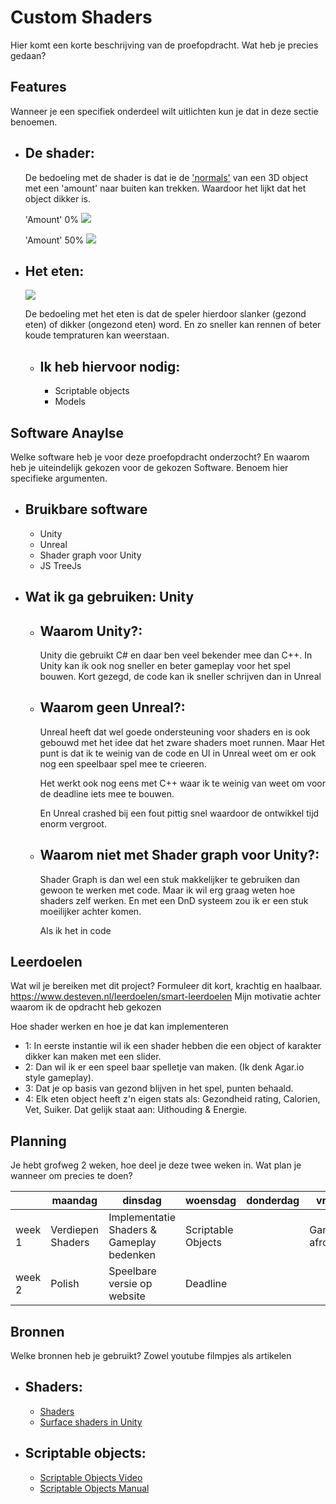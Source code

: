 # Custom Shaders

Hier komt een korte beschrijving van de proefopdracht. Wat heb je precies gedaan? 



## Features
Wanneer je een specifiek onderdeel wilt uitlichten kun je dat in deze sectie benoemen.

- De shader:
    -
    De bedoeling met de shader is dat ie de ['normals'](https://tinyurl.com/pcnesy2) van een 3D object met een 'amount' naar buiten kan trekken.
    Waardoor het lijkt dat het object dikker is.
    
    'Amount' 0%
    ![](https://docs.unity3d.com/560/Documentation/uploads/Main/SurfaceShaderDiffuseBump.png)
    
    'Amount' 50%
    ![](https://docs.unity3d.com/560/Documentation/uploads/Main/SurfaceShaderNormalExtrusion.png)
    
- Het eten:
    -    
    ![](https://assetstorev1-prd-cdn.unity3d.com/key-image/d4d10318-eb2f-4f66-8630-42bf6e208182.jpg)
        
    De bedoeling met het eten is dat de speler hierdoor slanker (gezond eten) of dikker (ongezond eten) word.
    En zo sneller kan rennen of beter koude tempraturen kan weerstaan.
    
    - Ik heb hiervoor nodig:
        -
        - Scriptable objects
        - Models


## Software Anaylse 
Welke software heb je voor deze proefopdracht onderzocht? En waarom heb je uiteindelijk gekozen voor de gekozen Software. Benoem hier specifieke argumenten.

- Bruikbare software
    -
    - Unity
    - Unreal
    - Shader graph voor Unity
    - JS TreeJs

- Wat ik ga gebruiken: Unity
    -
    
    - Waarom Unity?: 
        - 
        Unity die gebruikt C# en daar ben veel bekender mee dan C++. In Unity kan ik ook nog sneller en beter gameplay voor het spel bouwen. Kort gezegd, de code kan ik sneller schrijven dan in Unreal
    
    - Waarom geen Unreal?: 
        -
        Unreal heeft dat wel goede ondersteuning voor shaders en is ook gebouwd met het idee 
        dat het zware shaders moet runnen. Maar Het punt is dat ik te weinig van de code en UI in Unreal weet om er ook nog een speelbaar spel mee te crieeren.
    
        Het werkt ook nog eens met C++ waar ik te weinig van weet om voor de deadline iets mee te bouwen. 
        
        En Unreal crashed bij een fout pittig snel waardoor de ontwikkel tijd enorm vergroot. 
        
    - Waarom niet met Shader graph voor Unity?: 
        - 
        Shader Graph is dan wel een stuk makkelijker te gebruiken dan gewoon te werken met code. Maar ik wil erg graag weten hoe shaders zelf werken. En met een DnD systeem zou ik er een stuk moeilijker achter komen.
        
        Als ik het in code  


## Leerdoelen 
Wat wil je bereiken met dit project? Formuleer dit kort, krachtig en haalbaar.
https://www.desteven.nl/leerdoelen/smart-leerdoelen
Mijn motivatie achter waarom ik de opdracht heb gekozen

Hoe shader werken en hoe je dat kan implementeren

- 1: In eerste instantie wil ik een shader hebben die een object of karakter dikker kan maken met een slider.
- 2: Dan wil ik er een speel baar spelletje van maken. (Ik denk Agar.io style gameplay).
- 3: Dat je op basis van gezond blijven in het spel, punten behaald.
- 4: Elk eten object heeft z'n eigen stats als: Gezondheid rating, Calorien, Vet, Suiker. Dat gelijk staat aan: Uithouding & Energie.


## Planning 
Je hebt grofweg 2 weken, hoe deel je deze twee weken in. Wat plan je wanneer om precies te doen?

| | maandag | dinsdag | woensdag | donderdag | vrijdag |
| --- | --- | --- | --- | --- | --- |
|week 1 | Verdiepen Shaders | Implementatie Shaders & Gameplay bedenken | Scriptable Objects |  | Gameplay afronden | 
|week 2 | Polish | Speelbare versie op website | Deadline  |


## Bronnen
Welke bronnen heb je gebruikt? Zowel youtube filmpjes als artikelen

- Shaders:
    - 
    - [Shaders](https://www.youtube.com/watch?v=sXbdF4KjNOc)
    - [Surface shaders in Unity](https://docs.unity3d.com/560/Documentation/Manual/SL-SurfaceShaderExamples.html)
- Scriptable objects:
    -
    - [Scriptable Objects Video](https://www.youtube.com/watch?v=aPXvoWVabPY)
    - [Scriptable Objects Manual](https://docs.unity3d.com/Manual/class-ScriptableObject.html)